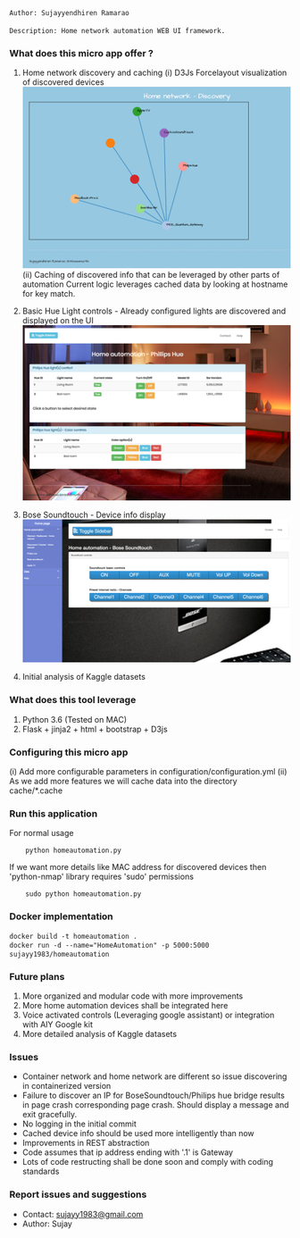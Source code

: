 ```
Author: Sujayyendhiren Ramarao

Description: Home network automation WEB UI framework.
```

### What does this micro app offer ?

1. Home network discovery and caching 
   (i) D3Js Forcelayout visualization of discovered devices
       ![Discovered home network](/static/img/samplenw.png)
   (ii) Caching of discovered info that can be leveraged by other parts of automation
        Current logic leverages cached data by looking at hostname for key match.

2. Basic Hue Light controls - Already configured lights are discovered and displayed on the UI
   ![Philips Hue view](/static/img/samplehue.png)

3. Bose Soundtouch - Device info display
   ![BoseSoundtouch view](/static/img/samplebose.png)

4. Initial analysis of Kaggle datasets


### What does this tool leverage
1. Python 3.6 (Tested on MAC)
2. Flask + jinja2 + html + bootstrap + D3js


### Configuring this micro app
(i) Add more configurable parameters in configuration/configuration.yml
(ii) As we add more features we will cache data into the directory cache/*.cache


### Run this application

For normal usage
```
    python homeautomation.py
```

If we want more details like MAC address for discovered devices then 'python-nmap'
library requires 'sudo' permissions
```
    sudo python homeautomation.py
```

### Docker implementation
```
docker build -t homeautomation .
docker run -d --name="HomeAutomation" -p 5000:5000 sujayy1983/homeautomation
```

### Future plans
1. More organized and modular code with more improvements
2. More home automation devices shall be integrated here
3. Voice activated controls (Leveraging google assistant) 
   or integration with AIY Google kit
4. More detailed analysis of Kaggle datasets

### Issues
- Container network and home network are different so issue discovering in
  containerized version
- Failure to discover an IP for BoseSoundtouch/Philips hue bridge results in page       crash corresponding page crash. Should display a message and exit gracefully. 
- No logging in the initial commit
- Cached device info should be used more intelligently than now
- Improvements in REST abstraction 
- Code assumes that ip address ending with '.1' is Gateway
- Lots of code restructing shall be done soon and comply with coding standards

### Report issues and suggestions
- Contact: sujayy1983@gmail.com
- Author: Sujay